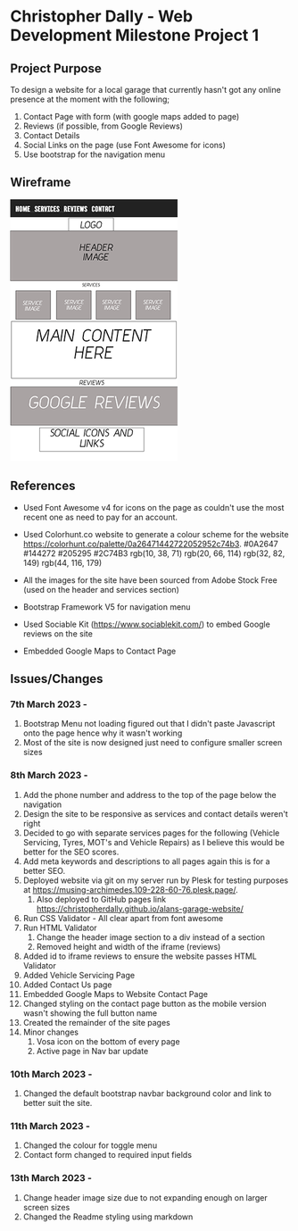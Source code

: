 # Christopher Dally - Web Development Milestone Project 1

## Project Purpose

To design a website for a local garage that currently hasn't got any online presence at the moment with the following;

1. Contact Page with form (with google maps added to page)
2. Reviews (if possible, from Google Reviews)
3. Contact Details
4. Social Links on the page (use Font Awesome for icons)
5. Use bootstrap for the navigation menu 

## Wireframe

![Wireframe of Garage Website](/assets/images/wireframe.png)

## References

- Used Font Awesome v4 for icons on the page as couldn't use the most recent one as need to pay for an account.
- Used Colorhunt.co website to generate a colour scheme for the website https://colorhunt.co/palette/0a26471442722052952c74b3.
#0A2647 			#144272 			#205295 			#2C74B3
rgb(10, 38, 71)	rgb(20, 66, 114)			rgb(32, 82, 149)		rgb(44, 116, 179)

- All the images for the site have been sourced from Adobe Stock Free (used on the header and services section)

- Bootstrap Framework V5 for navigation menu

- Used Sociable Kit (https://www.sociablekit.com/) to embed Google reviews on the site

- Embedded Google Maps to Contact Page

## Issues/Changes 

### 7th March 2023 - 

1. Bootstrap Menu not loading figured out that I didn't paste Javascript onto the page hence why it wasn't working
2. Most of the site is now designed just need to configure smaller screen sizes 

### 8th March 2023 -

1. Add the phone number and address to the top of the page below the navigation
2. Design the site to be responsive as services and contact details weren't right
3. Decided to go with separate services pages for the following (Vehicle Servicing, Tyres, MOT's and Vehicle Repairs) as I believe this would be better for the SEO scores.
4. Add meta keywords and descriptions to all pages again this is for a better SEO.
5. Deployed website via git on my server run by Plesk for testing purposes at https://musing-archimedes.109-228-60-76.plesk.page/.
	1. Also deployed to GitHub pages link https://christopherdally.github.io/alans-garage-website/
6. Run CSS Validator - All clear apart from font awesome
7. Run HTML Validator
	1. Change the header image section to a div instead of a section
	2. Removed height and width of the iframe (reviews)
8. Added id to iframe reviews to ensure the website passes HTML Validator
9. Added Vehicle Servicing Page
10. Added Contact Us page
11. Embedded Google Maps to Website Contact Page
12. Changed styling on the contact page button as the mobile version wasn't showing the full button name
13. Created the remainder of the site pages
14. Minor changes
	1. Vosa icon on the bottom of every page
	2. Active page in Nav bar update

### 10th March 2023 -

1. Changed the default bootstrap navbar background color and link to better suit the site.


### 11th March 2023 -

1. Changed the colour for toggle menu
2. Contact form changed to required input fields

### 13th March 2023 -

1. Change header image size due to not expanding enough on larger screen sizes
2. Changed the Readme styling using markdown